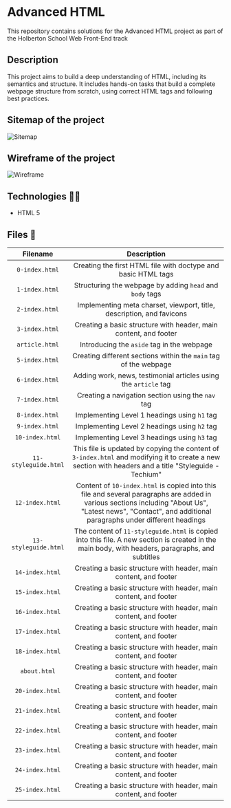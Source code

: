 # Advanced HTML

This repository contains solutions for the Advanced HTML project as part of the Holberton School Web Front-End track

## Description

This project aims to build a deep understanding of HTML, including its semantics and structure. It includes hands-on tasks that build a complete webpage structure from scratch, using correct HTML tags and following best practices.

## Sitemap of the project

<img src="https://i.imgur.com/nTlXq0J.png" alt="Sitemap">

## Wireframe of the project

<img src="https://i.imgur.com/yXbitdD.png" alt="Wireframe">

## Technologies :man_technologist:
* HTML 5

## Files 📜

| **Filename** | **Description** |
| :--------: | :-----------: |
| `0-index.html` | Creating the first HTML file with doctype and basic HTML tags |
| `1-index.html` | Structuring the webpage by adding `head` and `body` tags |
| `2-index.html` | Implementing meta charset, viewport, title, description, and favicons |
| `3-index.html` | Creating a basic structure with header, main content, and footer |
| `article.html` | Introducing the `aside` tag in the webpage |
| `5-index.html` | Creating different sections within the `main` tag of the webpage |
| `6-index.html` | Adding work, news, testimonial articles using the `article` tag |
| `7-index.html` | Creating a navigation section using the `nav` tag |
| `8-index.html` | Implementing Level 1 headings using `h1` tag |
| `9-index.html` | Implementing Level 2 headings using `h2` tag |
| `10-index.html` | Implementing Level 3 headings using `h3` tag |
| `11-styleguide.html` | This file is updated by copying the content of `3-index.html` and modifying it to create a new section with headers and a title "Styleguide - Techium" |
| `12-index.html` | Content of `10-index.html` is copied into this file and several paragraphs are added in various sections including "About Us", "Latest news", "Contact", and additional paragraphs under different headings |
| `13-styleguide.html` | The content of `11-styleguide.html` is copied into this file. A new section is created in the main body, with headers, paragraphs, and subtitles |
| `14-index.html` | Creating a basic structure with header, main content, and footer |
| `15-index.html` | Creating a basic structure with header, main content, and footer |
| `16-index.html` | Creating a basic structure with header, main content, and footer |
| `17-index.html` | Creating a basic structure with header, main content, and footer |
| `18-index.html` | Creating a basic structure with header, main content, and footer |
| `about.html` | Creating a basic structure with header, main content, and footer |
| `20-index.html` | Creating a basic structure with header, main content, and footer |
| `21-index.html` | Creating a basic structure with header, main content, and footer |
| `22-index.html` | Creating a basic structure with header, main content, and footer |
| `23-index.html` | Creating a basic structure with header, main content, and footer |
| `24-index.html` | Creating a basic structure with header, main content, and footer |
| `25-index.html` | Creating a basic structure with header, main content, and footer |
